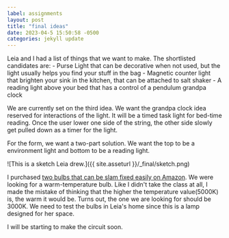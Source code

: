 ```yaml
---
label: assignments
layout: post
title: "final ideas"
date: 2023-04-5 15:50:58 -0500
categories: jekyll update
---
```


Leia and I had a list of things that we want to make. The shortlisted candidates are: - Purse Light that can be decorative when not used, but the light usually helps you find your stuff in the bag - Magnetic counter light that brighten your sink in the kitchen, that can be attached to salt shaker - A reading light above your bed that has a control of a pendulum grandpa clock

We are currently set on the third idea. We want the grandpa clock idea reserved for interactions of the light. It will be a timed task light for bed-time reading. Once the user lower one side of the string, the other side slowly get pulled down as a timer for the light.

For the form, we want a two-part solution. We want the top to be a environment light and bottom to be a reading light.

![This is a sketch Leia drew.]({{ site.asseturl }}/\_final/sketch.png)

I purchased [two bulbs that can be slam fixed easily on Amazon](https://www.amazon.com/dp/B0BS3KFPD3?psc=1&ref=ppx_yo2ov_dt_b_product_details). We were looking for a warm-temperature bulb. Like I didn't take the class at all, I made the mistake of thinking that the higher the temperature value(5000K) is, the warm it would be. Turns out, the one we are looking for should be 3000K. We need to test the bulbs in Leia's home since this is a lamp designed for her space.

I will be starting to make the circuit soon.
